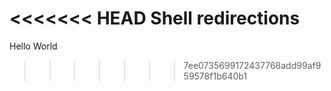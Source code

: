 <<<<<<< HEAD
Shell redirections
=======
Hello World
>>>>>>> 7ee0735699172437768add99af959578f1b640b1
